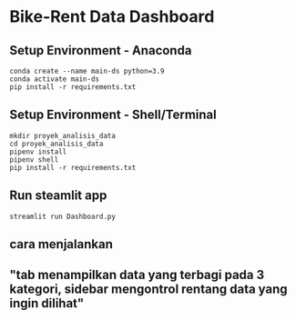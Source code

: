 # Bike-Rent Data Dashboard

## Setup Environment - Anaconda
```
conda create --name main-ds python=3.9
conda activate main-ds
pip install -r requirements.txt
```

## Setup Environment - Shell/Terminal
```
mkdir proyek_analisis_data
cd proyek_analisis_data
pipenv install
pipenv shell
pip install -r requirements.txt
```

## Run steamlit app
```
streamlit run Dashboard.py
```

## cara menjalankan
## "tab menampilkan data yang terbagi pada 3 kategori, sidebar mengontrol rentang data yang ingin dilihat"

